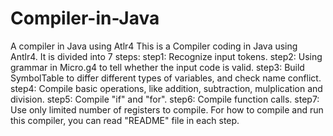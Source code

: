 # Compiler-in-Java
A compiler in Java using Atlr4
This is a Compiler coding in Java using Antlr4.
It is divided into 7 steps:
step1: Recognize input tokens.
step2: Using grammar in Micro.g4 to tell whether the input code is valid.
step3: Build SymbolTable to differ different types of variables, and check name conflict.
step4: Compile basic operations, like addition, subtraction, mulplication and division.
step5: Compile "if" and "for".
step6: Compile function calls.
step7: Use only limited number of registers to compile.
For how to compile and run this compiler, you can read "README" file in each step.
